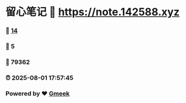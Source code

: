 # 留心笔记 :link: https://note.142588.xyz 
### :page_facing_up: [14](https://note.142588.xyz/tag.html) 
### :speech_balloon: 5 
### :hibiscus: 79362 
### :alarm_clock: 2025-08-01 17:57:45 
### Powered by :heart: [Gmeek](https://github.com/Meekdai/Gmeek)
